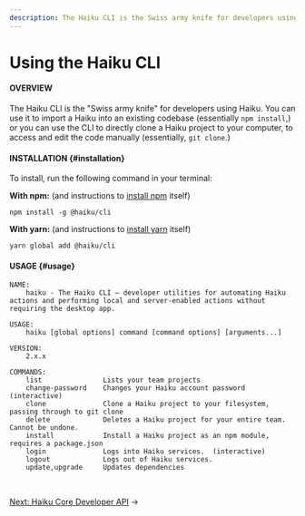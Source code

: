 ```yaml
---
description: The Haiku CLI is the Swiss army knife for developers using Haiku. You can use it to import a Haiku into an existing codebase (using npm install) or you can use the CLI to perform advanced operations on your local machine.
---
```


# Using the Haiku CLI

#### OVERVIEW

The Haiku CLI is the "Swiss army knife" for developers using Haiku.  You can use it to import a Haiku into an existing codebase (essentially `npm install`,) or you can use the CLI to directly clone a Haiku project to your computer, to access and edit the code manually (essentially, `git clone`.)


#### INSTALLATION {#installation}

To install, run the following command in your terminal:

**With npm:** (and instructions to [install npm](https://www.npmjs.com/get-npm) itself)

`npm install -g @haiku/cli`

**With yarn:** (and instructions to [install yarn](https://yarnpkg.com/lang/en/docs/install/) itself)

`yarn global add @haiku/cli`


#### USAGE {#usage}

```
NAME:
    haiku - The Haiku CLI — developer utilities for automating Haiku actions and performing local and server-enabled actions without requiring the desktop app.

USAGE:
    haiku [global options] command [command options] [arguments...]

VERSION:
    2.x.x

COMMANDS:
    list               Lists your team projects
    change-password    Changes your Haiku account password (interactive)
    clone              Clone a Haiku project to your filesystem, passing through to git clone
    delete             Deletes a Haiku project for your entire team.  Cannot be undone.
    install            Install a Haiku project as an npm module, requires a package.json
    login              Logs into Haiku services.  (interactive)
    logout             Logs out of Haiku services.
    update,upgrade     Updates dependencies
```

<br>

[Next: Haiku Core Developer API](/embedding-and-using-haiku/haiku-core-api.md) &rarr;
